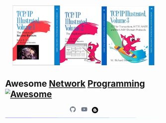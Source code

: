 <p align="center"><a href="https://en.wikipedia.org/wiki/UNIX_Network_Programming">
  <img width="30%" src="https://github.com/cybersecurity-dev/cybersecurity-dev/blob/main/assets/tcp-ip-book1.jpg" /><img width="30%" src="https://github.com/cybersecurity-dev/cybersecurity-dev/blob/main/assets/tcp-ip-book2.jpg" /><img width="30.35%" src="https://github.com/cybersecurity-dev/cybersecurity-dev/blob/main/assets/tcp-ip-book3.jpg" />
</a></p>

# Awesome [Network](https://en.wikipedia.org/wiki/Computer_network_programming) [Programming](https://www.cisco.com/site/us/en/learn/topics/networking/what-is-network-programming.html) [![Awesome](https://awesome.re/badge.svg)](https://awesome.re) 

<p align="center">
    <a href="https://github.com/cybersecurity-dev/"><img height="25" src="https://github.com/cybersecurity-dev/cybersecurity-dev/blob/main/assets/github.svg" alt="GitHub"></a>
    &nbsp;
    <a href="https://www.youtube.com/@CyberThreatDefence"><img height="25" src="https://github.com/cybersecurity-dev/cybersecurity-dev/blob/main/assets/youtube.svg" alt="YouTube"></a>
    &nbsp;
    <a href="https://cyberthreatdefence.com/my_awesome_lists"><img height="20" src="https://github.com/cybersecurity-dev/cybersecurity-dev/blob/main/assets/blog.svg" alt="My Awesome Lists"></a>
    <img src="https://github.com/cybersecurity-dev/cybersecurity-dev/blob/main/assets/bar.gif">
</p>

